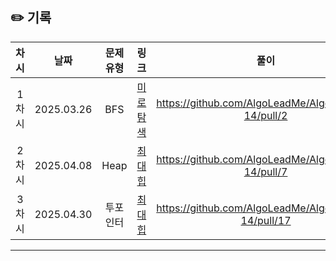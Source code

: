 ## ✏️ 기록   

| 차시 |    날짜    | 문제유형 | 링크 | 풀이 |
|:----:|:---------:|:----:|:-----:|:----:|
| 1차시 | 2025.03.26 |  BFS  | [미로 탐색](https://www.acmicpc.net/problem/2178)|https://github.com/AlgoLeadMe/AlgoLeadMe-14/pull/2|
| 2차시 | 2025.04.08 |  Heap  | [최대힙](https://www.acmicpc.net/problem/11279)|https://github.com/AlgoLeadMe/AlgoLeadMe-14/pull/7|
| 3차시 | 2025.04.30 |  투포인터  | [최대힙](https://www.acmicpc.net/problem/7795)|https://github.com/AlgoLeadMe/AlgoLeadMe-14/pull/17|
---